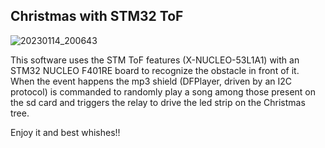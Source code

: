 Christmas with STM32 ToF
------------------------

![20230114_200643](https://user-images.githubusercontent.com/13197186/212762701-b14b48e3-726f-45a4-a37c-cff94e8f20bb.jpg)

This software uses the STM ToF features (X-NUCLEO-53L1A1) with an STM32 NUCLEO 
F401RE board to recognize the obstacle in front of it. When the event happens 
the mp3 shield (DFPlayer, driven by an I2C protocol) is commanded to randomly play 
a song among those present on the sd card and triggers the relay to drive the led 
strip on the Christmas tree.  

Enjoy it and best whishes!!
